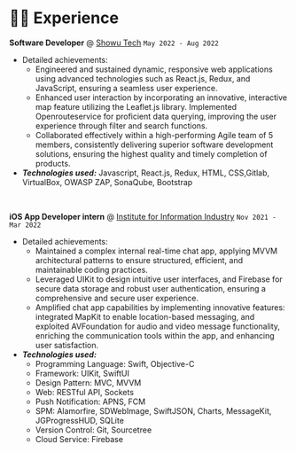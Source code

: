 # 👨‍💻 Experience

**Software Developer** @ [Showu Tech](https://shouwu.com.tw/) `May 2022 - Aug 2022`
- Detailed achievements:
  - Engineered and sustained dynamic, responsive web applications using advanced technologies such as React.js, Redux, and JavaScript, ensuring a seamless user experience.
  - Enhanced user interaction by incorporating an innovative, interactive map feature utilizing the Leaflet.js library. Implemented Openrouteservice for proficient data querying, improving the user experience through filter and search functions.
  - Collaborated effectively within a high-performing Agile team of 5 members, consistently delivering superior software development solutions, ensuring the highest quality and timely completion of products.
- _**Technologies used:**_ Javascript, React.js, Redux, HTML, CSS,Gitlab, VirtualBox, OWASP ZAP, SonaQube, Bootstrap

&nbsp;

**iOS App Developer intern** @ [Institute for Information Industry](https://web.iii.org.tw/) `Nov 2021 - Mar 2022`

- Detailed achievements:
  - Maintained a complex internal real-time chat app, applying MVVM architectural patterns to ensure structured, efficient, and maintainable coding practices.
  - Leveraged UIKit to design intuitive user interfaces, and Firebase for secure data storage and robust user authentication, ensuring a comprehensive and secure user experience.
  - Amplified chat app capabilities by implementing innovative features: integrated MapKit to enable location-based messaging, and exploited AVFoundation for audio and video message functionality, enriching the communication tools within the app, and enhancing user satisfaction.
- _**Technologies used:**_
  - Programming Language: Swift, Objective-C
  - Framework: UIKit, SwiftUI
  - Design Pattern: MVC, MVVM
  - Web: RESTful API, Sockets
  - Push Notification: APNS, FCM
  - SPM: Alamorfire, SDWebImage, SwiftJSON, Charts, MessageKit, JGProgressHUD, SQLite
  - Version Control: Git, Sourcetree
  - Cloud Service: Firebase
  
&nbsp;
